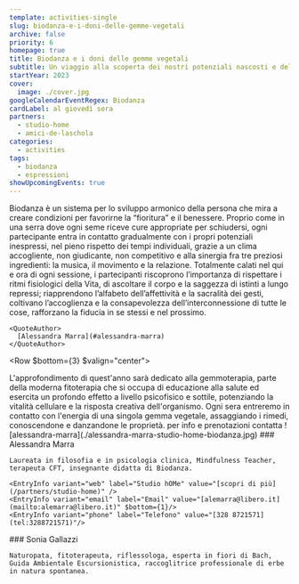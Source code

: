 ```yaml
---
template: activities-single
slug: biodanza-e-i-doni-delle-gemme-vegetali
archive: false
priority: 6
homepage: true
title: Biodanza e i doni delle gemme vegetali
subtitle: Un viaggio alla scoperta dei nostri potenziali nascosti e delle preziose proprietà delle gemme vegetali
startYear: 2023
cover:
  image: ./cover.jpg
googleCalendarEventRegex: Biodanza
cardLabel: al giovedì sera
partners:
  - studio-home
  - amici-de-laschola
categories:
  - activities
tags:
  - biodanza
  - espressioni
showUpcomingEvents: true
---
```


<Row>
  <Col $initial $top={4}>
    Biodanza è un sistema per lo sviluppo armonico della persona che mira a creare condizioni per favorirne la “fioritura” e il benessere. Proprio come in una serra dove ogni seme riceve cure appropriate per schiudersi, ogni partecipante entra in contatto gradualmente con i propri potenziali inespressi, nel pieno rispetto dei tempi individuali, grazie a un clima accogliente, non giudicante, non competitivo e alla sinergia fra tre preziosi ingredienti: la musica, il movimento e la relazione. Totalmente calati nel qui e ora di ogni sessione, i partecipanti riscoprono l’importanza di rispettare i ritmi fisiologici della Vita, di ascoltare il corpo e la saggezza di istinti a lungo repressi; riapprendono l’alfabeto dell’affettività e la sacralità dei gesti, coltivano l’accoglienza e la consapevolezza dell’interconnessione di tutte le cose, rafforzano la fiducia in se stessi e nel prossimo.

    <QuoteAuthor>
      [Alessandra Marra](#alessandra-marra)
    </QuoteAuthor>
  </Col>
</Row>

<Row $bottom={3} $valign="center">
  <Col md={6}>
    <EntryInfo variant="duration" label="periodo" value="da settembre 2023 a giugno 2024" $top={3}/>
    <EntryInfo variant="upcoming" value="ogni giovedì dalle 20:45 alle 22:45"/>
    <EntryInfo variant="target" value="adulti, dai 18 anni, con eccezioni da concordare"/>
    <EntryInfo variant="teacher" value="[Alessandra Marra](#alessandra-marra) e [Sonia Gallozzi](#sonia-gallozzi)" />
    <EntryInfo variant="web" value="https://homesentieridiconsapevolezza.com" />
    <EntryInfo variant="location" label="A LaSchola" value="[Via Maroni 13, Casciago 21020, VA](https://g.page/laschola?share)" $bottom={6}/>
  </Col>
  <Col md={6} $initial>
    L'approfondimento di quest'anno sarà dedicato alla gemmoterapia, parte della moderna fitoterapia che si occupa di educazione alla salute ed esercita un profondo effetto a livello psicofisico e sottile, potenziando la vitalità cellulare e la risposta creativa dell'organismo. Ogni sera entreremo in contatto con l'energia di una singola gemma vegetale, assaggiando i rimedi, conoscendone e danzandone le proprietà.
  </Col>
</Row>
<Row>
  <Col id="contattaci">
    <SectionTitle>per info e prenotazioni</SectionTitle>
    <SectionSubtitle>contatta</SectionSubtitle>
  </Col>
  <Col md={2}></Col>
  <Col xs={3} md={2}>
    <ImgRounded>
      ![alessandra-marra](./alessandra-marra-studio-home-biodanza.jpg)
    </ImgRounded>
  </Col>
  <Col xs={9} md={6}>
    ### Alessandra Marra

    Laureata in filosofia e in psicologia clinica, Mindfulness Teacher, terapeuta CFT, insegnante didatta di Biodanza.

    <EntryInfo variant="web" label="Studio hOMe" value="[scopri di più](/partners/studio-home)" />
    <EntryInfo variant="email" label="Email" value="[alemarra@libero.it](mailto:alemarra@libero.it)" $bottom={1}/>
    <EntryInfo variant="phone" label="Telefono" value="[328 8721571](tel:3288721571)"/>
  </Col>
</Row>
<Row>
  <Col md={2}></Col>
  <Col xs={3} md={2}></Col>
  <Col xs={9} md={6}>
    ### Sonia Gallazzi

    Naturopata, fitoterapeuta, riflessologa, esperta in fiori di Bach, Guida Ambientale Escursionistica, raccoglitrice professionale di erbe in natura spontanea.
  </Col>
</Row>
